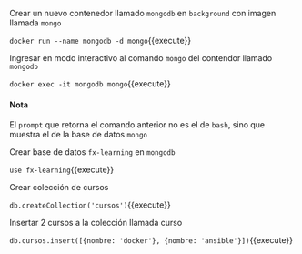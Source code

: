 Crear un nuevo contenedor llamado `mongodb` en `background` con imagen llamada `mongo`

`docker run --name mongodb -d mongo`{{execute}}

Ingresar en modo interactivo al comando `mongo` del contendor llamado `mongodb`

`docker exec -it mongodb mongo`{{execute}}

#### Nota
El `prompt` que retorna el comando anterior no es el de `bash`, sino que muestra el de la base de datos `mongo`

Crear base de datos `fx-learning` en `mongodb`

`use fx-learning`{{execute}}

Crear colección de cursos

`db.createCollection('cursos')`{{execute}}

Insertar 2 cursos a la colección llamada curso

`db.cursos.insert([{nombre: 'docker'}, {nombre: 'ansible'}])`{{execute}}
